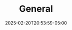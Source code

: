 ---
weight: 999
title: "General"
description: ""
icon: "article"
date: "2025-02-20T20:53:59-05:00"
lastmod: "2025-02-20T20:53:59-05:00"
toc: true
---